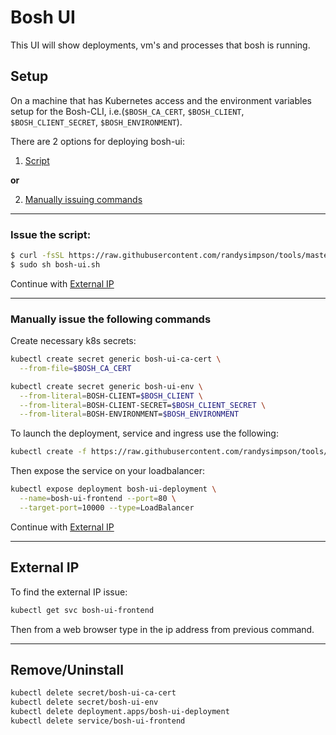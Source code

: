 # Bosh UI

This UI will show deployments, vm's and processes that bosh is running.

## Setup

On a machine that has Kubernetes access and the environment variables setup for the Bosh-CLI, i.e.(`$BOSH_CA_CERT`, `$BOSH_CLIENT`, `$BOSH_CLIENT_SECRET`, `$BOSH_ENVIRONMENT`).

There are 2 options for deploying bosh-ui:
1. [Script](#issue-the-script)

 **or**

2. [Manually issuing commands](#manually-issue-the-following-commands)

---

### Issue the script:

```sh
$ curl -fsSL https://raw.githubusercontent.com/randysimpson/tools/master/bosh-ui/bosh-ui.sh -o bosh-ui.sh
$ sudo sh bosh-ui.sh
```

Continue with [External IP](#external-ip)

---

### Manually issue the following commands 

Create necessary k8s secrets:

```sh
kubectl create secret generic bosh-ui-ca-cert \
  --from-file=$BOSH_CA_CERT
```

```sh
kubectl create secret generic bosh-ui-env \
  --from-literal=BOSH-CLIENT=$BOSH_CLIENT \
  --from-literal=BOSH-CLIENT-SECRET=$BOSH_CLIENT_SECRET \
  --from-literal=BOSH-ENVIRONMENT=$BOSH_ENVIRONMENT
```

To launch the deployment, service and ingress use the following:

```sh
kubectl create -f https://raw.githubusercontent.com/randysimpson/tools/master/bosh-ui/bosh-ui-deployment.yaml
```

Then expose the service on your loadbalancer:

```sh
kubectl expose deployment bosh-ui-deployment \
  --name=bosh-ui-frontend --port=80 \
  --target-port=10000 --type=LoadBalancer
```

Continue with [External IP](#external-ip)

---

## External IP

To find the external IP issue:

```sh
kubectl get svc bosh-ui-frontend
```

Then from a web browser type in the ip address from previous command.

---

## Remove/Uninstall

```sh
kubectl delete secret/bosh-ui-ca-cert
kubectl delete secret/bosh-ui-env
kubectl delete deployment.apps/bosh-ui-deployment
kubectl delete service/bosh-ui-frontend
```